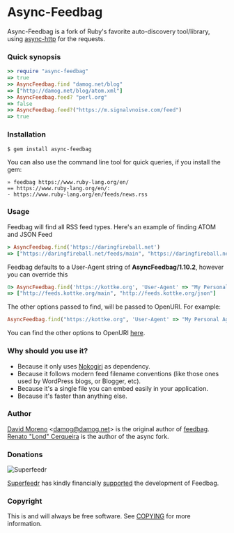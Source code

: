 Async-Feedbag
=======

Async-Feedbag is a fork of Ruby's favorite auto-discovery tool/library, using [async-http](https://github.com/socketry/async-http) for the requests.

### Quick synopsis

```ruby
>> require "async-feedbag"
=> true
>> AsyncFeedbag.find "damog.net/blog"
=> ["http://damog.net/blog/atom.xml"]
>> AsyncFeedbag.feed? "perl.org"
=> false
>> AsyncFeedbag.feed?("https://m.signalvnoise.com/feed")
=> true
```

### Installation

    $ gem install async-feedbag

You can also use the command line tool for quick queries, if you install the gem:

    » feedbag https://www.ruby-lang.org/en/
    == https://www.ruby-lang.org/en/:
    - https://www.ruby-lang.org/en/feeds/news.rss

### Usage
Feedbag will find all RSS feed types.  Here's an example of finding ATOM and JSON Feed

```ruby
> AsyncFeedbag.find('https://daringfireball.net')
=> ["https://daringfireball.net/feeds/main", "https://daringfireball.net/feeds/json", "https://daringfireball.net/linked/2021/02/17/bookfeed"]
```

Feedbag defaults to a User-Agent string of **AsyncFeedbag/1.10.2**, however you can override this

```ruby
0> AsyncFeedbag.find('https://kottke.org', 'User-Agent' => "My Personal Agent/1.0.1")
=> ["http://feeds.kottke.org/main", "http://feeds.kottke.org/json"]
````

The other options passed to find, will be passed to OpenURI. For example:

```ruby
AsyncFeedbag.find("https://kottke.org", 'User-Agent' => "My Personal Agent/1.0.1", open_timeout: 1000)
```

You can find the other options to OpenURI [here](https://rubyapi.org/o/openuri/openread#method-i-open).


### Why should you use it?

- Because it only uses [Nokogiri](http://nokogiri.org/) as dependency.
- Because it follows modern feed filename conventions (like those ones used by WordPress blogs, or Blogger, etc).
- Because it's a single file you can embed easily in your application.
- Because it's faster than anything else.

### Author

[David Moreno](http://damog.net/) <[damog@damog.net](mailto:damog@damog.net)> is the original author of [feedbag](https://github.com/damog/feedbag).
[Renato "Lond" Cerqueira](https://lond.com.br) is the author of the async fork.

### Donations

![Superfeedr](https://raw.githubusercontent.com/damog/feedbag/master/img/superfeedr_150.png)

[Superfeedr](http://superfeedr.com) has kindly financially [supported](https://github.com/damog/feedbag/issues/9) the development of Feedbag.

### Copyright

This is and will always be free software. See [COPYING](https://raw.githubusercontent.com/renatolond/feedbag/master/COPYING) for more information.
